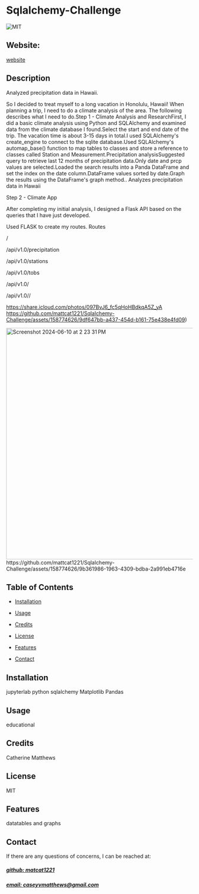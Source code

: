 # Sqlalchemy-Challenge

![MIT](https://img.shields.io/badge/License-MIT-blue)

## Website: 
[website](https://github.com/mattcat1221/Sqlalchemy-Challenge/blob/main/README.md)

## Description
Analyzed precipitation data in Hawaii.

So I decided to treat myself to a long vacation in Honolulu, Hawaii! When planning a trip, I need to do a climate analysis of the area. The following describes what I need to do.Step 1 - Climate Analysis and ResearchFirst, I did a basic climate analysis using Python and SQLAlchemy and examined data from the climate database I found.Select the start and end date of the trip. The vacation time is about 3-15 days in total.I used SQLAlchemy's create_engine to connect to the sqlite database.Used SQLAlchemy's automap_base() function to map tables to classes and store a reference to classes called Station and Measurement.Precipitation analysisSuggested query to retrieve last 12 months of precipitation data.Only date and prcp values ​​are selected.Loaded the search results into a Panda DataFrame and set the index on the date column.DataFrame values ​​sorted by date.Graph the results using the DataFrame's graph method..
Analyzes precipitation data in Hawaii 


Step 2 - Climate App

After completing my initial analysis, I designed a Flask API based on the queries that I have just developed.

Used FLASK to create my routes.
Routes

/

/api/v1.0/precipitation

/api/v1.0/stations

/api/v1.0/tobs

/api/v1.0/<start>

/api/v1.0/<start>/<end>

https://share.icloud.com/photos/097BvJ6_fc5qHoHBdkqA5Z_yA
https://github.com/mattcat1221/Sqlalchemy-Challenge/assets/158774626/9df647bb-a437-454d-b161-75e438e4fd09)



<img width="625" alt="Screenshot 2024-06-10 at 2 23 31 PM" src="https://github.com/mattcat1221/Sqlalchemy-Challenge/assets/158774626/d90b086e-bdf6-4361-a1ad-e5ef50df4d6e">
https://github.com/mattcat1221/Sqlalchemy-Challenge/assets/158774626/9b361986-1963-4309-bdba-2a991eb4716e



## Table of Contents
- [Installation](#installation)
- [Usage](#usage)
- [Credits](#credits)
- [License](#license)
- [Features](#features)

- [Contact](#contact)

## Installation
jupyterlab
python
sqlalchemy 
Matplotlib 
Pandas

## Usage
educational

## Credits
Catherine Matthews 

## License
MIT

## Features
datatables and graphs 



## Contact
If there are any questions of concerns, I can be reached at:
##### [github: matcat1221](https://github.com/matcat1221)
##### [email: caseyvmatthews@gmail.com](mailto:caseyvmatthews@gmail.com)
